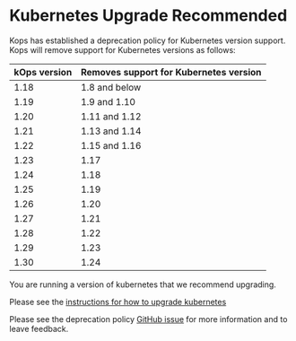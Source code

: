 # Kubernetes Upgrade Recommended

Kops has established a deprecation policy for Kubernetes version support.
Kops will remove support for Kubernetes versions as follows:

| kOps version | Removes support for Kubernetes version |
|--------------|----------------------------------------|
| 1.18         | 1.8 and below                          |
| 1.19         | 1.9 and 1.10                           |
| 1.20         | 1.11 and 1.12                          |
| 1.21         | 1.13 and 1.14                          |
| 1.22         | 1.15 and 1.16                          |
| 1.23         | 1.17                                   |
| 1.24         | 1.18                                   |
| 1.25         | 1.19                                   |
| 1.26         | 1.20                                   |
| 1.27         | 1.21                                   |
| 1.28         | 1.22                                   |
| 1.29         | 1.23                                   |
| 1.30         | 1.24                                   |

You are running a version of kubernetes that we recommend upgrading.

Please see the [instructions for how to upgrade kubernetes](https://kops.sigs.k8s.io/operations/updates_and_upgrades/#upgrading-kubernetes)

Please see the deprecation policy [GitHub issue](https://github.com/kubernetes/kops/issues/7999) for more information and to leave feedback.